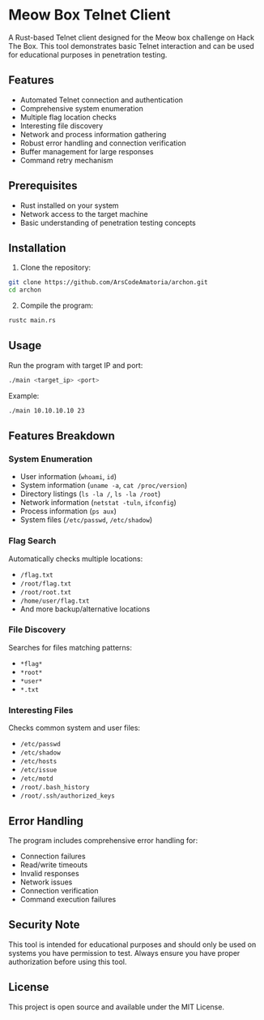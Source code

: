# Meow Box Telnet Client

A Rust-based Telnet client designed for the Meow box challenge on Hack The Box. This tool demonstrates basic Telnet interaction and can be used for educational purposes in penetration testing.

## Features

- Automated Telnet connection and authentication
- Comprehensive system enumeration
- Multiple flag location checks
- Interesting file discovery
- Network and process information gathering
- Robust error handling and connection verification
- Buffer management for large responses
- Command retry mechanism

## Prerequisites

- Rust installed on your system
- Network access to the target machine
- Basic understanding of penetration testing concepts

## Installation

1. Clone the repository:
```bash
git clone https://github.com/ArsCodeAmatoria/archon.git
cd archon
```

2. Compile the program:
```bash
rustc main.rs
```

## Usage

Run the program with target IP and port:
```bash
./main <target_ip> <port>
```

Example:
```bash
./main 10.10.10.10 23
```

## Features Breakdown

### System Enumeration
- User information (`whoami`, `id`)
- System information (`uname -a`, `cat /proc/version`)
- Directory listings (`ls -la /`, `ls -la /root`)
- Network information (`netstat -tuln`, `ifconfig`)
- Process information (`ps aux`)
- System files (`/etc/passwd`, `/etc/shadow`)

### Flag Search
Automatically checks multiple locations:
- `/flag.txt`
- `/root/flag.txt`
- `/root/root.txt`
- `/home/user/flag.txt`
- And more backup/alternative locations

### File Discovery
Searches for files matching patterns:
- `*flag*`
- `*root*`
- `*user*`
- `*.txt`

### Interesting Files
Checks common system and user files:
- `/etc/passwd`
- `/etc/shadow`
- `/etc/hosts`
- `/etc/issue`
- `/etc/motd`
- `/root/.bash_history`
- `/root/.ssh/authorized_keys`

## Error Handling

The program includes comprehensive error handling for:
- Connection failures
- Read/write timeouts
- Invalid responses
- Network issues
- Connection verification
- Command execution failures

## Security Note

This tool is intended for educational purposes and should only be used on systems you have permission to test. Always ensure you have proper authorization before using this tool.

## License

This project is open source and available under the MIT License. 